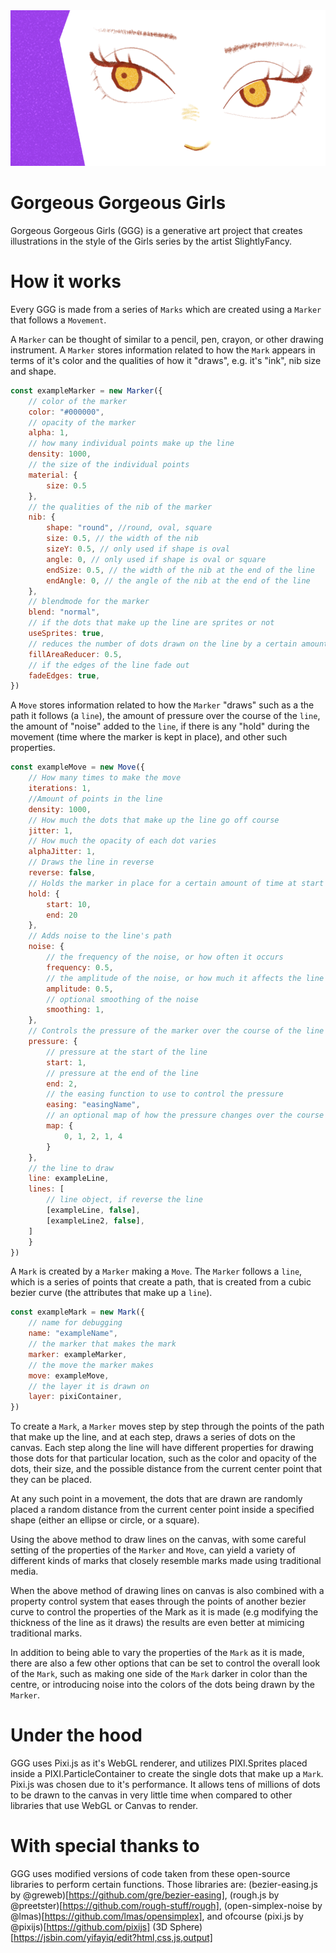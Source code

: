 <img src="https://raw.githubusercontent.com/jamesdelaneyie/Gorgeous-Gorgeous-Girls/master/outputs/banner.png">


Gorgeous Gorgeous Girls 
================

Gorgeous Gorgeous Girls (GGG) is a generative art project that creates illustrations in the style of the Girls series by the artist SlightlyFancy. 


# How it works
Every GGG is made from a series of `Marks` which are created using a `Marker` that follows a `Movement`.

A `Marker` can be thought of similar to a pencil, pen, crayon, or other drawing instrument. A `Marker` stores information related to how the `Mark` appears in terms of it's color and the qualities of how it "draws", e.g. it's "ink", nib size and shape. 

```javascript
const exampleMarker = new Marker({
    // color of the marker
    color: "#000000",
    // opacity of the marker
    alpha: 1,
    // how many individual points make up the line
    density: 1000,
    // the size of the individual points
    material: { 
        size: 0.5
    },
    // the qualities of the nib of the marker
    nib: {
        shape: "round", //round, oval, square
        size: 0.5, // the width of the nib
        sizeY: 0.5, // only used if shape is oval
        angle: 0, // only used if shape is oval or square
        endSize: 0.5, // the width of the nib at the end of the line
        endAngle: 0, // the angle of the nib at the end of the line
    },
    // blendmode for the marker
    blend: "normal",
    // if the dots that make up the line are sprites or not
    useSprites: true,
    // reduces the number of dots drawn on the line by a certain amount
    fillAreaReducer: 0.5,
    // if the edges of the line fade out
    fadeEdges: true,
})
```

A `Move` stores information related to how the `Marker` "draws" such as a the path it follows (a `line`), the amount of pressure over the course of the `line`, the amount of "noise" added to the `line`, if there is any "hold" during the movement (time where the marker is kept in place), and other such properties.

```javascript
const exampleMove = new Move({
    // How many times to make the move
    iterations: 1,
    //Amount of points in the line
    density: 1000,
    // How much the dots that make up the line go off course
    jitter: 1,
    // How much the opacity of each dot varies 
    alphaJitter: 1,
    // Draws the line in reverse
    reverse: false,
    // Holds the marker in place for a certain amount of time at start or end of line
    hold: {
        start: 10, 
        end: 20
    },
    // Adds noise to the line's path
    noise: {
        // the frequency of the noise, or how often it occurs
        frequency: 0.5,
        // the amplitude of the noise, or how much it affects the line
        amplitude: 0.5,
        // optional smoothing of the noise
        smoothing: 1,
    },
    // Controls the pressure of the marker over the course of the line
    pressure: {
        // pressure at the start of the line
        start: 1,
        // pressure at the end of the line
        end: 2,
        // the easing function to use to control the pressure
        easing: "easingName",
        // an optional map of how the pressure changes over the course of the line
        map: {
            0, 1, 2, 1, 4
        }
    },
    // the line to draw
    line: exampleLine,
    lines: [
        // line object, if reverse the line
        [exampleLine, false],
        [exampleLine2, false],
    ]
    }
})

```

A `Mark` is created by a `Marker` making a `Move`. The `Marker` follows a `line`, which is a series of points that create a path, that is created from a cubic bezier curve (the attributes that make up a `line`).

```javascript
const exampleMark = new Mark({
    // name for debugging
    name: "exampleName",
    // the marker that makes the mark
    marker: exampleMarker,
    // the move the marker makes
    move: exampleMove,
    // the layer it is drawn on
    layer: pixiContainer,
})
```


To create a `Mark`, a `Marker` moves step by step through the points of the path that make up the line, and at each step, draws a series of dots on the canvas. Each step along the line will have different properties for drawing those dots for that particular location, such as the color and opacity of the dots, their size, and the possible distance from the current center point that they can be placed. 

At any such point in a movement, the dots that are drawn are randomly placed a random distance from the current center point inside a specified shape (either an ellipse or circle, or a square).

Using the above method to draw lines on the canvas, with some careful setting of the properties of the `Marker` and `Move`, can yield a variety of different kinds of marks that closely resemble marks made using traditional media. 

When the above method of drawing lines on canvas is also combined with a property control system that eases through the points of another bezier curve to control the properties of the Mark as it is made (e.g modifying the thickness of the line as it draws) the results are even better at mimicing traditional marks.

In addition to being able to vary the properties of the `Mark` as it is made, there are also a few other options that can be set to control the overall look of the `Mark`, such as making one side of the `Mark` darker in color than the centre, or introducing noise into the colors of the dots being drawn by the `Marker`. 

# Under the hood
GGG uses Pixi.js as it's WebGL renderer, and utilizes PIXI.Sprites placed inside a PIXI.ParticleContainer to create the single dots that make up a `Mark`. Pixi.js was chosen due to it's performance. It allows tens of millions of dots to be drawn to the canvas in very little time when compared to other libraries that use WebGL or Canvas to render.

# With special thanks to
GGG uses modified versions of code taken from these open-source libraries to perform certain functions. Those libraries are: (bezier-easing.js by @greweb)[https://github.com/gre/bezier-easing], (rough.js by @preetster)[https://github.com/rough-stuff/rough], (open-simplex-noise by @lmas)[https://github.com/lmas/opensimplex], and ofcourse (pixi.js by @pixijs)[https://github.com/pixijs] (3D Sphere)[https://jsbin.com/yifayiq/edit?html,css,js,output]





















 





